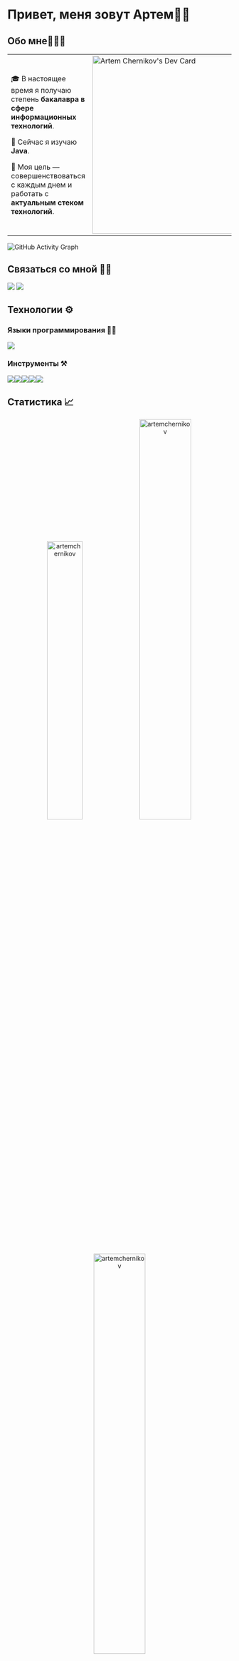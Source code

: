 # Привет, меня зовут Артем👋🏼

## Обо мне🧑🏼‍💻

<table>
<tr>
<td valign="center">
  
🎓 В настоящее время я получаю степень **бакалавра в сфере информационных технологий**.
  
🌱 Сейчас я изучаю **Java**.
  
🎯 Моя цель — совершенствоваться с каждым днем и работать с **актуальным стеком технологий**.
  
  <td>
      <a href="https://app.daily.dev/ArtemChernikov"><img src="https://api.daily.dev/devcards/ce37edddea1046a78e7b555057c6fae3.png?r=ady" width="400" alt="Artem Chernikov's Dev Card"/></a>
    </td>
  
  </tr>
</table>

![GitHub Activity Graph](https://activity-graph.herokuapp.com/graph?username=ArtemChernikov&theme=dracula&hide_border=true)

## Связаться со мной 👋🏼

<p align="left"> 
<a href="https://t.me/OvercomingJunk" target="blank"><img src="https://img.icons8.com/clouds/50/000000/telegram-app.png"/></a>
<a href="https://www.instagram.com/nelsonmandela_812/" target="blank"><img src="https://img.icons8.com/clouds/50/000000/instagram-new--v3.png"/></a>  
</p>

## Технологии ⚙️

### Языки программирования ✍🏼

<img src="https://img.icons8.com/color/50/000000/java-coffee-cup-logo--v1.png"/>

### Инструменты ⚒️
<img src="https://img.icons8.com/color/48/000000/intellij-idea.png"/><img src="https://img.icons8.com/color/48/000000/git.png"/><img src="https://img.icons8.com/bubbles/50/000000/github.png"/><img src="https://img.icons8.com/ios/50/000000/maven-ios.png"/><img src="https://img.icons8.com/color/50/000000/postgreesql.png"/>

## Статистика 📈

<p align="center">
<img width="40%" src="https://github-readme-stats.vercel.app/api/top-langs?username=artemchernikov&show_icons=true&theme=dracula&title_color=ff8000&text_color=ffffff&bg_color=6a6a6a&locale=en&layout=compact&hide_border=true" alt="artemchernikov" /> 
<img width="48%" src="https://github-readme-stats.vercel.app/api?username=artemchernikov&show_icons=true&theme=dracula&title_color=ff8000&text_color=ffffff&bg_color=6a6a6a&locale=en&hide_border=true" alt="artemchernikov" />
<img width="48%" src="https://github-readme-streak-stats.herokuapp.com/?user=artemchernikov&theme=highcontrast&hide_border=true" alt="artemchernikov" />
</p>
